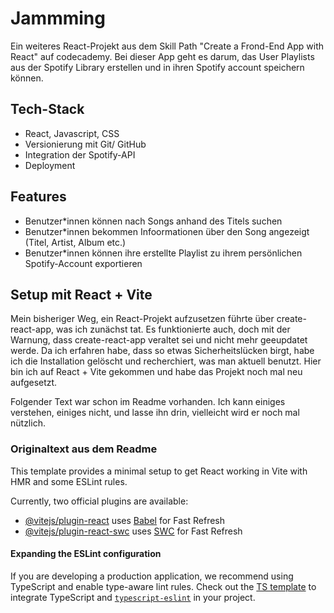 # Jammming

Ein weiteres React-Projekt aus dem Skill Path "Create a Frond-End App with React" auf codecademy. Bei dieser App geht es darum, das User Playlists aus der Spotify Library erstellen und in ihren Spotify account speichern können.

## Tech-Stack
- React, Javascript, CSS
- Versionierung mit Git/ GitHub
- Integration der Spotify-API
- Deployment


## Features
- Benutzer*innen können nach Songs anhand des Titels suchen
- Benutzer*innen bekommen Infoormationen über den Song angezeigt (Titel, Artist, Album etc.)
- Benutzer*innen können ihre erstellte Playlist zu ihrem persönlichen Spotify-Account exportieren



##  Setup mit React + Vite

Mein bisheriger Weg, ein React-Projekt aufzusetzen führte über create-react-app, was ich zunächst tat. Es funktionierte auch, doch mit der Warnung, dass create-react-app veraltet sei und nicht mehr geeupdatet werde. Da ich erfahren habe, dass so etwas Sicherheitslücken birgt, habe ich die Installation gelöscht und recherchiert, was man aktuell benutzt. Hier bin ich auf React + Vite gekommen und habe das Projekt noch mal neu aufgesetzt.

Folgender Text war schon im Readme vorhanden. Ich kann einiges verstehen, einiges nicht, und lasse ihn drin, vielleicht wird er noch mal nützlich.

### Originaltext aus dem Readme

This template provides a minimal setup to get React working in Vite with HMR and some ESLint rules.

Currently, two official plugins are available:

- [@vitejs/plugin-react](https://github.com/vitejs/vite-plugin-react/blob/main/packages/plugin-react/README.md) uses [Babel](https://babeljs.io/) for Fast Refresh
- [@vitejs/plugin-react-swc](https://github.com/vitejs/vite-plugin-react-swc) uses [SWC](https://swc.rs/) for Fast Refresh

#### Expanding the ESLint configuration

If you are developing a production application, we recommend using TypeScript and enable type-aware lint rules. Check out the [TS template](https://github.com/vitejs/vite/tree/main/packages/create-vite/template-react-ts) to integrate TypeScript and [`typescript-eslint`](https://typescript-eslint.io) in your project.
